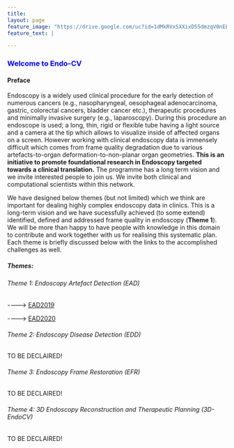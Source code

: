 ```yaml
---
title: 
layout: page
feature_image: "https://drive.google.com/uc?id=1dMkRVxSXXixD55dmzqV0nELMwMizx38i"
feature_text: |

---
```

### <font color='blue'>Welcome to Endo-CV</font>
#### Preface
Endoscopy is a widely used clinical procedure for the early detection of numerous cancers (e.g., nasopharyngeal, oesophageal adenocarcinoma, gastric, colorectal cancers, bladder cancer etc.), therapeutic procedures and minimally invasive surgery (e.g., laparoscopy). During this procedure an endoscope is used; a long, thin, rigid or flexible tube having a light source and a camera at the tip which allows to visualize inside of affected organs on a screen. However working with clinical endoscopy data is immensely difficult which comes from frame quality degradation due to various artefacts-to-organ deformation-to-non-planar organ geometries. **This is an initiative to promote foundational research in Endoscopy targeted towards a clinical translation.** The programme has a long term vision and we invite interested people to join us. We invite both clinical and computational scientists within this network.

We have designed below themes (but not limited) which we think are important for dealing highly complex endoscopy data in clinics. This is a long-term vision and we have sucessfully achieved (to some extend) identified, defined and addressed frame quality in endoscopy (**Theme 1**). We will be more than happy to have people with knowledge in this domain to contribute and work together with us for realising this systematic plan. Each theme is briefly discussed below with the links to the accomplished challenges as well.


##### Themes:
  
###### Theme 1: Endoscopy Artefact Detection (EAD)
----> [EAD2019](https://ead2019.grand-challenge.org)

----> [EAD2020](https://ead2020.grand-challenge.org)

###### Theme 2: Endoscopy Disease Detection (EDD)
TO BE DECLAIRED!

###### Theme 3: Endoscopy Frame Restoration (EFR) 
 TO BE DECLAIRED!


###### Theme 4: 3D Endoscopy Reconstruction and Therapeutic Planning (3D-EndoCV)
TO BE DECLAIRED!
